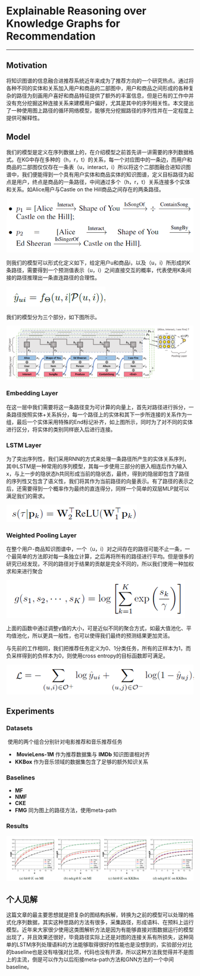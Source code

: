 # Explainable Reasoning over Knowledge Graphs for Recommendation

------

## Motivation

​	将知识图谱的信息融合进推荐系统近年来成为了推荐方向的一个研究热点。通过将各种不同的实体和关系加入用户和商品的二部图中，用户和商品之间形成的各种复杂的路径为刻画用户喜好和商品特征提供了额外的丰富信息，但是已有的工作中并没有充分挖掘这种连接关系来建模用户偏好，尤其是其中的序列相关性。本文提出了一种使用图上路径的循环网络模型，能够充分挖掘路径的序列性并在一定程度上提供可解释性。

## Model

​	我们的模型是定义在序列数据上的，在介绍模型之前首先讲一讲需要的序列数据格式。在KG中存在多种的（h，r，t）的关系，每一个对应图中的一条边，而用户和商品的二部图仅仅存在一条表（u，interact，i）所以将这个二部图融合进知识图谱中，我们便能得到一个具有用户实体和商品实体的知识图谱，定义目标路径为起点是用户，终点是商品的一条路径，中间通过多个（h，r，t）关系连接多个实体和关系。如Alice用户与Castle on the Hill商品之间存在的两条路径。

![image-20200228170859586](https://github.com/linzihan-backforward/PaperNotes/blob/master/AAAI/%5BAAAI2019%5D%20Explainable%20Reasoning%20over%20Knowledge%20Graphs%20for%20Recommendation/image-20200228170859586.png?raw=true)

则我们的模型可以形式化定义如下，给定用户u和商品i，以及（u，i）所形成的K条路径，需要得到一个预测值表示（u，i）之间直接交互的概率，代表使用K条间接的路径推理出一条直连路径的合理性。

![image-20200228171141826](https://github.com/linzihan-backforward/PaperNotes/blob/master/AAAI/%5BAAAI2019%5D%20Explainable%20Reasoning%20over%20Knowledge%20Graphs%20for%20Recommendation/image-20200228171141826.png?raw=true)

我们的模型分为三个部分，如下图所示。

![image-20200228171421631](https://github.com/linzihan-backforward/PaperNotes/blob/master/AAAI/%5BAAAI2019%5D%20Explainable%20Reasoning%20over%20Knowledge%20Graphs%20for%20Recommendation/image-20200228171421631.png?raw=true)

### Embedding Layer

​	在这一层中我们需要将这一条路径变为可计算的向量上，首先对路径进行拆分，一条路径按照实体+关系拆分，每一个路径上的实体和其下一步所连接的关系作为一组，最后一个实体采用特殊的End标记补齐，如上图所示，同时为了对不同的实体进行区分，将实体的类别同样嵌入后进行连接。

### LSTM Layer

​	为了突出序列性，我们采用RNN的方式来处理一条路径所产生的实体关系序列，其中LSTM是一种常用的序列模型，其每一步使用三部分的嵌入相连后作为输入x，与上一步的隐状态h共同形成当前的隐状态，最终，得到的隐层即包含了路径的序列性又包含了语义性，我们将其作为当前路径的向量表示。有了路径的表示之后，还需要得到一个概率作为最终的直连得分，同样一个简单的双层MLP就可以满足我们的需求。

![image-20200228180806093](https://github.com/linzihan-backforward/PaperNotes/blob/master/AAAI/%5BAAAI2019%5D%20Explainable%20Reasoning%20over%20Knowledge%20Graphs%20for%20Recommendation/image-20200228180806093.png?raw=true)

### Weighted Pooling Layer

​	在整个用户-商品知识图谱中，一个（u，i）对之间存在的路径可能不止一条，一个最简单的方法即对每一条独立计算，之后再将所有的路径进行平均。但是很多的研究已经发现，不同的路径对于结果的贡献是完全不同的，所以我们使用一种加权求和来进行聚合

![image-20200228181122912](https://github.com/linzihan-backforward/PaperNotes/blob/master/AAAI/%5BAAAI2019%5D%20Explainable%20Reasoning%20over%20Knowledge%20Graphs%20for%20Recommendation/image-20200228181122912.png?raw=true)

上面的函数中通过调整γ值的大小，可是近似不同的聚合方式，如最大值池化、平均值池化，所以更具一般性，也可以使得我们最终的预测结果更加灵活。

​	与先前的工作相同，我们把推荐任务定义为0、1分类任务，所有的正样本为1，而负采样得到的负样本为0，则使用cross entropy的目标函数即可满足。

![image-20200228181723685](https://github.com/linzihan-backforward/PaperNotes/blob/master/AAAI/%5BAAAI2019%5D%20Explainable%20Reasoning%20over%20Knowledge%20Graphs%20for%20Recommendation/image-20200228181723685.png?raw=true)

## Experiments

### Datasets

​	使用的两个组合分别针对电影推荐和音乐推荐任务

- ​	**MovieLens-1M** 作为推荐数据集与 **IMDb** 知识图谱相对齐
-    **KKBox** 作为音乐领域的数据集包含了足够的额外知识关系

### Baselines

- **MF**
- **NMF**
- **CKE**
- **FMG** 同为图上的路径方法，使用meta-path

### Results

![image-20200229093934429](https://github.com/linzihan-backforward/PaperNotes/blob/master/AAAI/%5BAAAI2019%5D%20Explainable%20Reasoning%20over%20Knowledge%20Graphs%20for%20Recommendation/image-20200229093934429.png?raw=true)

## 个人见解

​	这篇文章的最主要思想就是把复杂的图结构拆解，转换为之前的模型可以处理的格式化序列数据，其实这种思路的方法有很多，采集路径，形成语料、在预料上运行模型。近年来大家很少使用这类图解析方法是因为有能够直接对图数据运行的模型出现了，并且效果还很好，毕竟路径实际上还是对图的连接关系有所损失，这种简单的LSTM序列处理语料的方法能够取得很好的性能也是没想到的，实验部分对比的baseline也是没有啥强对比项，代码也没有开源，所以这种方法我觉得并不是图上的主流，倒是可以作为以后衔接meta-path方法和GNN方法的一个中间baseline。